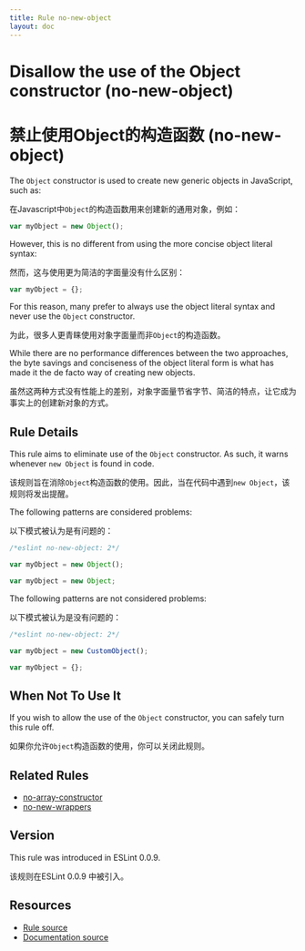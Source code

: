 ```yaml
---
title: Rule no-new-object
layout: doc
---
```

<!-- Note: No pull requests accepted for this file. See README.md in the root directory for details. -->

# Disallow the use of the Object constructor (no-new-object)

# 禁止使用Object的构造函数 (no-new-object)

The `Object` constructor is used to create new generic objects in JavaScript, such as:

在Javascript中`Object`的构造函数用来创建新的通用对象，例如：

```js
var myObject = new Object();
```

However, this is no different from using the more concise object literal syntax:

然而，这与使用更为简洁的字面量没有什么区别：

```js
var myObject = {};
```

For this reason, many prefer to always use the object literal syntax and never use the `Object` constructor.

为此，很多人更青睐使用对象字面量而非`Object`的构造函数。

While there are no performance differences between the two approaches, the byte savings and conciseness of the object literal form is what has made it the de facto way of creating new objects.

虽然这两种方式没有性能上的差别，对象字面量节省字节、简洁的特点，让它成为事实上的创建新对象的方式。

## Rule Details

This rule aims to eliminate use of the `Object` constructor. As such, it warns whenever `new Object` is found in code.

该规则旨在消除`Object`构造函数的使用。因此，当在代码中遇到`new Object`，该规则将发出提醒。

The following patterns are considered problems:

以下模式被认为是有问题的：

```js
/*eslint no-new-object: 2*/

var myObject = new Object();

var myObject = new Object;
```

The following patterns are not considered problems:

以下模式被认为是没有问题的：

```js
/*eslint no-new-object: 2*/

var myObject = new CustomObject();

var myObject = {};
```

## When Not To Use It

If you wish to allow the use of the `Object` constructor, you can safely turn this rule off.

如果你允许`Object`构造函数的使用，你可以关闭此规则。

## Related Rules

* [no-array-constructor](no-array-constructor)
* [no-new-wrappers](no-new-wrappers)

## Version

This rule was introduced in ESLint 0.0.9.

该规则在ESLint 0.0.9 中被引入。

## Resources

* [Rule source](https://github.com/eslint/eslint/tree/master/lib/rules/no-new-object.js)
* [Documentation source](https://github.com/eslint/eslint/tree/master/docs/rules/no-new-object.md)

